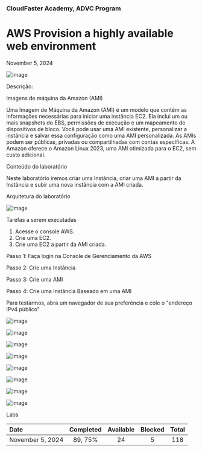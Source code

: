 <h3>CloudFaster Academy, ADVC Program</h3>
<h1>AWS Provision a highly available web environment</h1>
<p>November 5, 2024<br></p>


![image](https://github.com/user-attachments/assets/94b37be4-0192-4c35-a499-a3bc5f4b4648)

<p>Descrição:

Imagens de máquina da Amazon (AMI)

Uma Imagem de Máquina da Amazon (AMI) é um modelo que contém as informações necessárias para iniciar uma instância EC2. Ela inclui um ou mais snapshots do EBS, permissões de execução e um mapeamento de dispositivos de bloco. Você pode usar uma AMI existente, personalizar a instância e salvar essa configuração como uma AMI personalizada. As AMIs podem ser públicas, privadas ou compartilhadas com contas específicas. A Amazon oferece o Amazon Linux 2023, uma AMI otimizada para o EC2, sem custo adicional.



Conteúdo do laboratório

Neste laboratório iremos criar uma Instância, criar uma AMI a partir da Instância e subir uma nova instância com a AMI criada.



Arquitetura do laboratório</p>

![image](https://github.com/user-attachments/assets/b02b585b-a62a-47f2-b53d-79ae91c03e23)

<p>Tarefas a serem executadas

1. Acesse o console AWS.
2. Crie uma EC2.
3. Crie uma EC2 a partir da AMI criada.
</p>


Passo 1: Faça login na Console de Gerenciamento da AWS

Passo 2: Crie uma Instância 


Passo 3: Crie uma AMI

Passo 4: Crie uma Instância Baseado em uma AMI

Para testarmos, abra um navegador de sua preferência e cole o "endereço IPv4 público"


![image](https://github.com/user-attachments/assets/a21ced6d-2e6d-4f24-b66d-067da6efcafd)

![image](https://github.com/user-attachments/assets/ea8df774-4b6c-44e0-a328-f740aebfee32)


![image](https://github.com/user-attachments/assets/1d2825df-d15a-4dc9-b87b-9822a1758b40)

![image](https://github.com/user-attachments/assets/20a54841-dc14-4876-b11e-77fd13851ef6)


![image](https://github.com/user-attachments/assets/e8ee89b7-17c1-4e9f-8396-1842fa5fba9f)

![image](https://github.com/user-attachments/assets/ac6e2009-21fe-43ff-a2b9-1c354748ba48)

![image](https://github.com/user-attachments/assets/dd1a5bf6-c489-4475-9f1f-0f2fff3d7e1e)

![image](https://github.com/user-attachments/assets/8819a83f-4215-437d-a8dc-ecbce0e278bc)


<p>Labs</p>
<div align="center">

| Date                  | Completed       | Available       | Blocked         | Total           |         
| :-------------------- | :-------------: | :-------------: | :-------------: | :-------------: |
| November 5, 2024      |         89, 75% |              24 |               5 |             118 |


</div>
